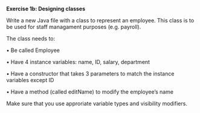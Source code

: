 **Exercise 1b: Designing classes**

Write a new Java file with a class to represent an employee. This class is to be used for staff managament purposes
(e.g. payroll). 

The class needs to:

• Be called Employee

• Have 4 instance variables: name, ID, salary, department

• Have a constructor that takes 3 parameters to match the instance variables except ID

• Have a method (called editName) to modify the employee’s name

Make sure that you use approriate variable types and visibility modifiers.
